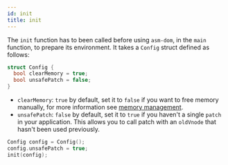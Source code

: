 ```yaml
---
id: init
title: init
---
```


The `init` function has to been called before using `asm-dom`, in the `main` function, to prepare its environment. It takes a `Config` struct defined as follows:

```c++
struct Config { 
  bool clearMemory = true;
  bool unsafePatch = false;
}
```

- `clearMemory`: `true` by default, set it to `false` if you want to free memory manually, for more information see [memory management](memory-management.html).
- `unsafePatch`: `false` by default, set it to `true` if you haven't a single `patch` in your application. This allows you to call patch with an `oldVnode` that hasn't been used previously.

```c++
Config config = Config();
config.unsafePatch = true;
init(config);
```
